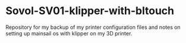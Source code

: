 # Sovol-SV01-klipper-with-bltouch
Repository for my backup of my printer configuration files and notes on setting up mainsail os with klipper on my 3D printer.
